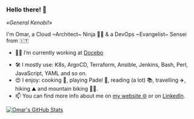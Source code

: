 ### Hello there! 👋
*«General Kenobi!»*

I'm Omar, a Cloud ~Architect~ Ninja 🥷🏼 & a DevOps ~Evangelist~ Sensei from 🇮🇹

- 👨‍💻 I’m currently working at [Docebo](https://docebo.com)
<!--, with main focuses on:
    * design and deploy new multi-cloud infrastructures 
    * CI/CD pipelines
    * teach DevOps methodology
-->
- 🛠 I mostly use: K8s, ArgoCD, Terraform, Ansible, Jenkins, Bash, Perl, JavaScript, YAML and so on.
- 😍 I enjoy: cooking 🥘, playing Padel 🎾, reading (a lot) 📚, travelling ✈️, hiking ⛰️ and mountain biking 🚵🏼.
- 📫 You can find more info about me on [my website 🌐](https://dedonato.eu) or on [LinkedIn](https://www.linkedin.com/in/odedonato/).

[![Omar's GitHub Stats](https://github-readme-stats.vercel.app/api?username=odedonato&count_private=true&include_all_commits=true&show_icons=true)](https://github.com/odedonato)
<!--
[![Top Langs](https://github-readme-stats.vercel.app/api/top-langs/?username=odedonato&layout=compact)](https://github.com/odedonato)
<img align="center" width="665" src="https://github-profile-trophy.vercel.app/?username=odedonato&rank=A,AA,AAA">
-->
